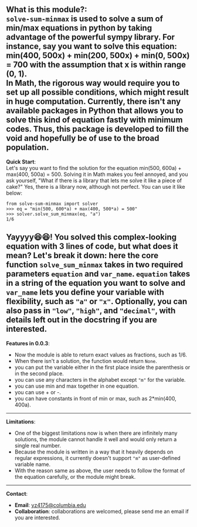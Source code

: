 __What is this module?__:  
`solve-sum-minmax` is used to solve a sum of min/max equations in python by 
taking advantage of the powerful sympy library. For instance, say you want to solve this equation: 
min(400, 500x) + min(200, 500x) + min(0, 500x) = 700 
with the assumption that
x is within range (0, 1).  
In Math, the rigorous way would 
require you to set up all possible conditions, which 
might result in huge computation. 
Currently, there isn't any available packages in Python
that allows you to solve this kind of equation fastly with minimum codes. Thus,
this package is developed to fill the void and hopefully be of use to the 
broad population.  
---
**Quick Start**:  
Let's say you want to find the solution for the equation 
min(500, 600a) + max(400, 500a) = 500. Solving it in Math makes you feel 
annoyed, and you ask yourself, "What if there is a library that lets me 
solve it like a piece of cake?" Yes, there is a library now, 
although not perfect. You can use it like below:  
```
from solve-sum-minmax import solver
>>> eq = "min(500, 600*a) + max(400, 500*a) = 500"
>>> solver.solve_sum_minmax(eq, "a")
1/6
```
Yayyyy😆😆! You solved this complex-looking equation with 3 lines of code, 
but what does it mean? Let's break it down: here the core function 
`solve_sum_minmax` takes in two required parameters 
`equation` and `var_name`. `equation` takes in a string of the equation you want to solve 
and `var_name` lets you define your variable with flexibility, such as `"a"`
or `"x"`. Optionally, you can also pass in `"low"`, `"high"`, and `"decimal"`, 
with details left out in the docstring if you are interested.  
---
**Features in 0.0.3**: 
* Now the module is able to return exact values as fractions, such as 1/6.
* When there isn't a solution, the function would return `None`. 
* you can put the variable either in the first place inside the parenthesis 
or in the second place. 
* you can use any characters in the alphabet except `"m"` for the variable.
* you can use min and max together in one equation.
* you can use + or -. 
* you can have constants in front of min or max, such as 2*min(400, 400a).
   

---
**Limitations**:  
* One of the biggest limitations now is when there are infinitely many solutions, 
the module cannot handle it well and would only return a single real number.
* Because the module is written in a way that it heavily depends on regular 
expressions, it currently doesn't support `"m"` as user-defined variable name.
* With the reason same as above, the user needs to follow the format of the 
equation carefully, or the module might break. 
---
**Contact**:  
* **Email**: yz4175@columbia.edu
* **Collaboration**: collaborations are welcomed, please send me an email if you 
are interested.